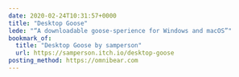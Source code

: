 ```yaml
---
date: 2020-02-24T10:31:57+0000
title: "Desktop Goose"
lede: "“A downloadable goose-sperience for Windows and macOS”"
bookmark_of:
  title: "Desktop Goose by samperson"
  url: https://samperson.itch.io/desktop-goose
posting_method: https://omnibear.com
---
```

